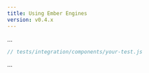 ```yaml
---
title: Using Ember Engines
version: v0.4.x
---
```


...

```js
// tests/integration/components/your-test.js

```

...
